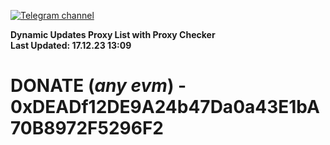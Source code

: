 [![Telegram channel](https://img.shields.io/endpoint?url=https://runkit.io/damiankrawczyk/telegram-badge/branches/master?url=https://t.me/n4z4v0d)](https://t.me/n4z4v0d) 

**Dynamic Updates Proxy List with Proxy Checker**  
**Last Updated: 17.12.23 13:09**

# DONATE (_any evm_) - 0xDEADf12DE9A24b47Da0a43E1bA70B8972F5296F2

